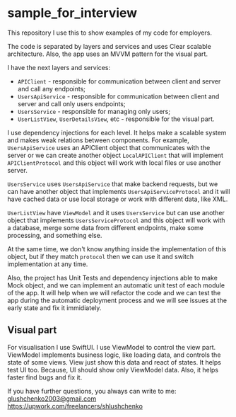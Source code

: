 # sample_for_interview
This repository I use this to show examples of my code for employers.

The code is separated by layers and services and uses Clear scalable architecture. Also, the app uses an MVVM pattern for the visual part.

I have the next layers and services: 
- `APIClient` - responsible for communication between client and server and call any endpoints;
- `UsersApiService` - responsible for communication between client and server and call only users endpoints;
- `UsersService` - responsible for managing only users;
- `UserListView`, `UserDetailsView`, etc - responsible for the visual part.

I use dependency injections for each level. It helps make a scalable system and makes weak relations between components.
For example,
`UsersApiService` uses an APIClient object that communicates with the server or we can create another object `LocalAPIClient` that will implement `APIClientProtocol` and this object will work with local files or use another server.

`UsersService` uses `UsersApiService` that make backend requests, but we can have another object that implements `UsersApiServiceProtocol` and it will have cached data or use local storage or work with different data, like XML.

`UserListView` have `ViewModel` and it uses `UsersService` but can use another object that implements `UsersServiceProtocol` and this object will work with a database, merge some data from different endpoints, make some processing, and something else.

At the same time, we don't know anything inside the implementation of this object, but if they match `protocol` then we can use it and switch implementation at any time.

Also, the project has Unit Tests and dependency injections able to make Mock object, and we can implement an automatic unit test of each module of the app. It will help when we will refactor the code and we can test the app during the automatic deployment process and we will see issues at the early state and fix it immidiately. 

## Visual part

For visualisation I use SwiftUI. I use ViewModel to control the view part. ViewModel implements business logic, like loading data, and controls the state of some views. View just show this data and react of states. It helps test UI too. Because, UI should show only ViewModel data. Also, it helps faster find bugs and fix it.

If you have further questions, you always can write to me: 
glushchenko2003@gmail.com
https://upwork.com/freelancers/shlushchenko
